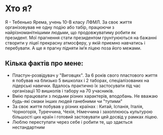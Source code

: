 # Хто я?

Я - Тебенько Ярема, учень 10-В класу ЛФМЛ. За своє життя організовував не одну подію або табір, працюючи з найрізноманітнішими людьми, що продовжуватиму робити як президент. Мої прагнення стати президентом грунтуюються на бажанні створити у ліцеї прекрасну атмосферу, у якій приємно навчатись і перебувати. А ще я прагну підняти ім’я ліцею поза його межами.

## Кілька фактів про мене:
- Пластун-розвідувач у "Виговцях". За 6 років свого пластового життя я побував на близько 5 вишколах і 2 таборах, спеціалізованих на лідерські навички. Вдалось практично їх застосувати під час організації 10 вишколів і табору на 70 учасників. 
- Вмію працювати з людьми різних характерів, вподобань. Не вважаю будь-які смаки інших людей ганебними чи "тупими"
- За своє життя побував у різних країнах : Китай, Іспанія, Італія, Чорногорія, Туреччина, Чехія, Німеччина і захоплююсь культурою більшості цих країн і готовий застовувати цей досвід у рамках ліцею. 
- Люблю переступати через себе і робити те, що здається нестандартним